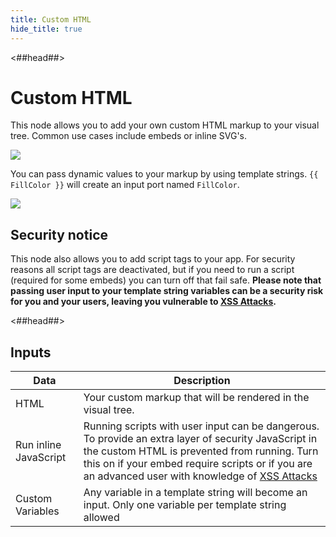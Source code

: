 ```yaml
---
title: Custom HTML
hide_title: true
---
```


<##head##>

# Custom HTML

This node allows you to add your own custom HTML markup to your visual tree. Common use cases include embeds or inline SVG's.

<div className="ndl-image-with-background l">

![](/library/modules/custom-html/custom-html.png)

</div>

You can pass dynamic values to your markup by using template strings. `{{ FillColor }}` will create an input port named `FillColor`.

<div className="ndl-image-with-background l">

![](/library/modules/custom-html/example.png)

</div>

## Security notice

This node also allows you to add script tags to your app. For security reasons all script tags are deactivated, but if you need to run a script (required for some embeds) you can turn off that fail safe. <strong>Please note that passing user input to your template string variables can be a security risk for you and your users, leaving you vulnerable to [XSS Attacks](https://en.wikipedia.org/wiki/Cross-site_scripting).</strong>

<##head##>

## Inputs

| Data                                                    | Description                                                                                                                                                                                                                                                                                                    |
| ------------------------------------------------------- | -------------------------------------------------------------------------------------------------------------------------------------------------------------------------------------------------------------------------------------------------------------------------------------------------------------- |
| <span className="ndl-data">HTML</span>                  | Your custom markup that will be rendered in the visual tree.                                                                                                                                                                                                                                                   |
| <span className="ndl-data">Run inline JavaScript</span> | Running scripts with user input can be dangerous. To provide an extra layer of security JavaScript in the custom HTML is prevented from running. Turn this on if your embed require scripts or if you are an advanced user with knowledge of [XSS Attacks](https://en.wikipedia.org/wiki/Cross-site_scripting) |
| <span className="ndl-data">Custom Variables</span>      | Any variable in a template string will become an input. Only one variable per template string allowed                                                                                                                                                                                                          |
